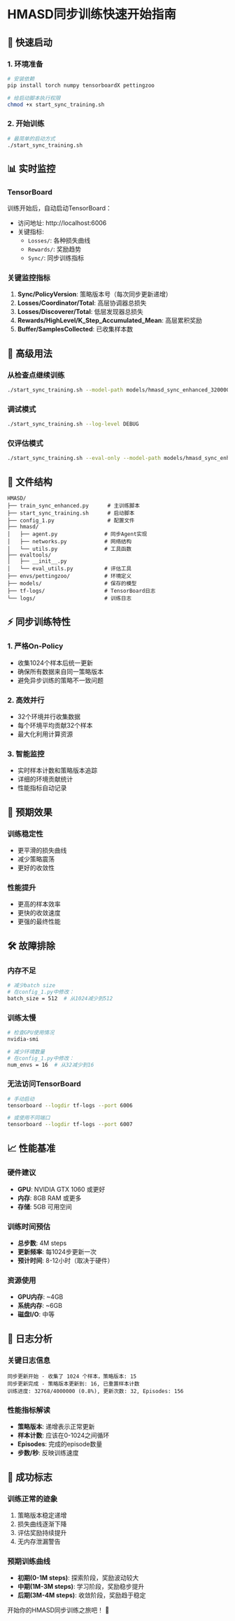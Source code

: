 # HMASD同步训练快速开始指南

## 🚀 快速启动

### 1. 环境准备
```bash
# 安装依赖
pip install torch numpy tensorboardX pettingzoo

# 给启动脚本执行权限
chmod +x start_sync_training.sh
```

### 2. 开始训练
```bash
# 最简单的启动方式
./start_sync_training.sh
```

## 📊 实时监控

### TensorBoard
训练开始后，自动启动TensorBoard：
- 访问地址: http://localhost:6006
- 关键指标:
  - `Losses/`: 各种损失曲线
  - `Rewards/`: 奖励趋势
  - `Sync/`: 同步训练指标

### 关键监控指标
1. **Sync/PolicyVersion**: 策略版本号（每次同步更新递增）
2. **Losses/Coordinator/Total**: 高层协调器总损失
3. **Losses/Discoverer/Total**: 低层发现器总损失
4. **Rewards/HighLevel/K_Step_Accumulated_Mean**: 高层累积奖励
5. **Buffer/SamplesCollected**: 已收集样本数

## 🔧 高级用法

### 从检查点继续训练
```bash
./start_sync_training.sh --model-path models/hmasd_sync_enhanced_320000.pth
```

### 调试模式
```bash
./start_sync_training.sh --log-level DEBUG
```

### 仅评估模式
```bash
./start_sync_training.sh --eval-only --model-path models/hmasd_sync_enhanced_final.pth
```

## 📁 文件结构

```
HMASD/
├── train_sync_enhanced.py      # 主训练脚本
├── start_sync_training.sh      # 启动脚本
├── config_1.py                 # 配置文件
├── hmasd/
│   ├── agent.py               # 同步Agent实现
│   ├── networks.py            # 网络结构
│   └── utils.py               # 工具函数
├── evaltools/
│   ├── __init__.py
│   └── eval_utils.py          # 评估工具
├── envs/pettingzoo/           # 环境定义
├── models/                    # 保存的模型
├── tf-logs/                   # TensorBoard日志
└── logs/                      # 训练日志
```

## ⚡ 同步训练特性

### 1. 严格On-Policy
- 收集1024个样本后统一更新
- 确保所有数据来自同一策略版本
- 避免异步训练的策略不一致问题

### 2. 高效并行
- 32个环境并行收集数据
- 每个环境平均贡献32个样本
- 最大化利用计算资源

### 3. 智能监控
- 实时样本计数和策略版本追踪
- 详细的环境贡献统计
- 性能指标自动记录

## 🎯 预期效果

### 训练稳定性
- 更平滑的损失曲线
- 减少策略震荡
- 更好的收敛性

### 性能提升
- 更高的样本效率
- 更快的收敛速度
- 更强的最终性能

## 🛠️ 故障排除

### 内存不足
```bash
# 减少batch size
# 在config_1.py中修改：
batch_size = 512  # 从1024减少到512
```

### 训练太慢
```bash
# 检查GPU使用情况
nvidia-smi

# 减少环境数量
# 在config_1.py中修改：
num_envs = 16  # 从32减少到16
```

### 无法访问TensorBoard
```bash
# 手动启动
tensorboard --logdir tf-logs --port 6006

# 或使用不同端口
tensorboard --logdir tf-logs --port 6007
```

## 📈 性能基准

### 硬件建议
- **GPU**: NVIDIA GTX 1060 或更好
- **内存**: 8GB RAM 或更多
- **存储**: 5GB 可用空间

### 训练时间预估
- **总步数**: 4M steps
- **更新频率**: 每1024步更新一次
- **预计时间**: 8-12小时（取决于硬件）

### 资源使用
- **GPU内存**: ~4GB
- **系统内存**: ~6GB
- **磁盘I/O**: 中等

## 📝 日志分析

### 关键日志信息
```
同步更新开始 - 收集了 1024 个样本，策略版本: 15
同步更新完成 - 策略版本更新到: 16, 已重置样本计数
训练进度: 32768/4000000 (0.8%), 更新次数: 32, Episodes: 156
```

### 性能指标解读
- **策略版本**: 递增表示正常更新
- **样本计数**: 应该在0-1024之间循环
- **Episodes**: 完成的episode数量
- **步数/秒**: 反映训练速度

## 🎉 成功标志

### 训练正常的迹象
1. 策略版本稳定递增
2. 损失曲线逐渐下降
3. 评估奖励持续提升
4. 无内存泄漏警告

### 预期训练曲线
- **初期(0-1M steps)**: 探索阶段，奖励波动较大
- **中期(1M-3M steps)**: 学习阶段，奖励稳步提升
- **后期(3M-4M steps)**: 收敛阶段，奖励趋于稳定

开始你的HMASD同步训练之旅吧！ 🚀
